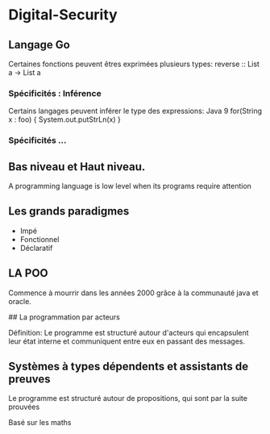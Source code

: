 # Digital-Security

## Langage Go

Certaines fonctions peuvent êtres exprimées plusieurs types:
reverse :: List a -> List a

### Spécificités : Inférence

Certains langages peuvent inférer le type des expressions:
    Java 9 for(String x : foo) {
      System.out.putStrLn(x)
    }

### Spécificités ...

## Bas niveau et Haut niveau.

 A programming language is  low level when its programs require attention

## Les grands paradigmes

- Impé
- Fonctionnel
- Déclaratif

## LA POO

Commence à mourrir dans les années 2000 grâce à la communauté java et oracle.

## La programmation par acteurs

Définition: Le programme est structuré autour d'acteurs qui encapsulent leur état
interne et communiquent entre eux en passant des messages.

## Systèmes à types dépendents et assistants de preuves

Le programme est structuré autour de propositions, qui sont par la suite prouvées

Basé sur les maths
